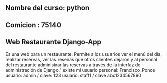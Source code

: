 

## Nombre del curso: python 
## Comicion        : 75140
## Web Restaurante Django-App
Es una web para un restaurante. Permite a los usuarios ver el menú del día, realizar reservas, ver las reseñas que otros clientes dejaron y al personal del restaurante administrar las reservas a través de la interfaz de administración de Django."
existe mi usuario personal: Francisco_Ponce
usuario: admin / clave: 123
usuario: staff1 / clave abc1234567890

